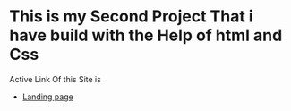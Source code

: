 # This is my Second Project That i have build with the Help of html and Css

Active Link Of this Site is
- [Landing page ](devloperrlandingpage.netlify.app)

